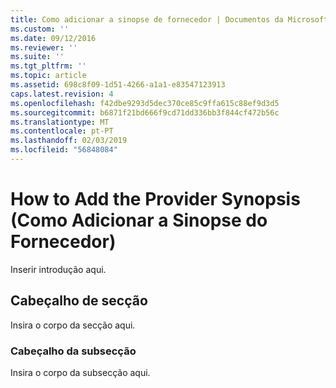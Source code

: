 ```yaml
---
title: Como adicionar a sinopse de fornecedor | Documentos da Microsoft
ms.custom: ''
ms.date: 09/12/2016
ms.reviewer: ''
ms.suite: ''
ms.tgt_pltfrm: ''
ms.topic: article
ms.assetid: 698c8f09-1d51-4266-a1a1-e83547123913
caps.latest.revision: 4
ms.openlocfilehash: f42dbe9293d5dec370ce85c9ffa615c88ef9d3d5
ms.sourcegitcommit: b6871f21bd666f9cd71dd336bb3f844cf472b56c
ms.translationtype: MT
ms.contentlocale: pt-PT
ms.lasthandoff: 02/03/2019
ms.locfileid: "56848084"
---
```

# <a name="how-to-add-the-provider-synopsis"></a>How to Add the Provider Synopsis (Como Adicionar a Sinopse do Fornecedor)
Inserir introdução aqui.

## <a name="section-heading"></a>Cabeçalho de secção
 Insira o corpo da secção aqui.

### <a name="subsection-heading"></a>Cabeçalho da subsecção
 Insira o corpo da subsecção aqui.
